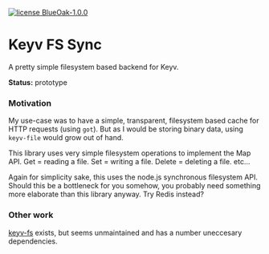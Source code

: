 [![license BlueOak-1.0.0](https://badgen.net/badge/license/BlueOak-1.0.0)](LICENSE.md)

# Keyv FS Sync

A pretty simple filesystem based backend for Keyv.

**Status:** prototype

### Motivation

My use-case was to have a simple, transparent, filesystem based cache for HTTP requests (using `got`).
But as I would be storing binary data, using `keyv-file` would grow out of hand.

This library uses very simple filesystem operations to implement the Map API.
Get = reading a file.
Set = writing a file.
Delete = deleting a file.
etc...

Again for simplicity sake, this uses the node.js synchronous filesystem API.
Should this be a bottleneck for you somehow, you probably need something more elaborate than this library anyway.
Try Redis instead?

### Other work

[keyv-fs](https://github.com/roneyrao/keyv-fs) exists, but seems unmaintained and has a number uneccesary dependencies.
